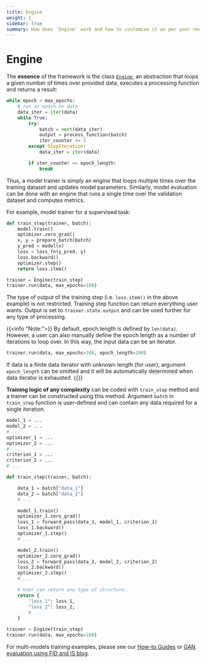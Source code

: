 ```yaml
---
title: Engine
weight: 1
sidebar: true
summary: How does `Engine` work and how to customise it as per your needs.
---
```

# Engine

The **essence** of the framework is the class [`Engine`](https://pytorch.org/ignite/generated/ignite.engine.engine.Engine.html#ignite.engine.engine.Engine), an abstraction that loops a given number of times over provided data, executes a processing function and returns a result:

```python
while epoch < max_epochs:
    # run an epoch on data
    data_iter = iter(data)
    while True:
        try:
            batch = next(data_iter)
            output = process_function(batch)
            iter_counter += 1
        except StopIteration:
            data_iter = iter(data)

        if iter_counter == epoch_length:
            break
```

Thus, a model trainer is simply an engine that loops multiple times over the training dataset and updates model parameters. Similarly, model evaluation can be done with an engine that runs a single time over the validation dataset and computes metrics.

For example, model trainer for a supervised task:

``` python
def train_step(trainer, batch):
    model.train()
    optimizer.zero_grad()
    x, y = prepare_batch(batch)
    y_pred = model(x)
    loss = loss_fn(y_pred, y)
    loss.backward()
    optimizer.step()
    return loss.item()

trainer = Engine(train_step)
trainer.run(data, max_epochs=100)
```

The type of output of the training step (i.e. `loss.item()` in the above example) is not restricted. Training step function can return everything user wants. Output is set to `trainer.state.output` and can be used further for any type of processing.

{{<info "Note:">}}
By default, epoch length is defined by `len(data)`. However, a user can also manually define the epoch length as a number of iterations to loop over. In this way, the input data can be an iterator.
```python
trainer.run(data, max_epochs=100, epoch_length=200)
```
If data is a finite data iterator with unknown length (for user), argument `epoch_length` can be omitted and it will be automatically determined when data iterator is exhausted.
{{</info>}}

**Training logic of any complexity** can be coded with `train_step` method and a trainer can be constructed using this method. Argument `batch` in `train_step` function is user-defined and can contain any data required for a single iteration.

```python
model_1 = ...
model_2 = ...
# ...
optimizer_1 = ...
optimizer_2 = ...
# ...
criterion_1 = ...
criterion_2 = ...
# ...

def train_step(trainer, batch):

    data_1 = batch["data_1"]
    data_2 = batch["data_2"]
    # ...

    model_1.train()
    optimizer_1.zero_grad()
    loss_1 = forward_pass(data_1, model_1, criterion_1)
    loss_1.backward()
    optimizer_1.step()
    # ...

    model_2.train()
    optimizer_2.zero_grad()
    loss_2 = forward_pass(data_2, model_2, criterion_2)
    loss_2.backward()
    optimizer_2.step()
    # ...

    # User can return any type of structure.
    return {
        "loss_1": loss_1,
        "loss_2": loss_2,
        # ...
    }

trainer = Engine(train_step)
trainer.run(data, max_epochs=100)
```

For multi-models training examples, please see our [How-to Guides](https://pytorch-ignite.ai/how-to-guides/) or [GAN evaluation using FID and IS blog](https://pytorch-ignite.ai/blog/gan-evaluation-with-fid-and-is/).

